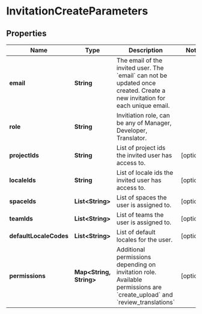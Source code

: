 

# InvitationCreateParameters

## Properties

Name | Type | Description | Notes
------------ | ------------- | ------------- | -------------
**email** | **String** | The email of the invited user. The &#x60;email&#x60; can not be updated once created. Create a new invitation for each unique email. | 
**role** | **String** | Invitiation role, can be any of Manager, Developer, Translator. | 
**projectIds** | **String** | List of project ids the invited user has access to. |  [optional]
**localeIds** | **String** | List of locale ids the invited user has access to. |  [optional]
**spaceIds** | **List&lt;String&gt;** | List of spaces the user is assigned to. |  [optional]
**teamIds** | **List&lt;String&gt;** | List of teams the user is assigned to. |  [optional]
**defaultLocaleCodes** | **List&lt;String&gt;** | List of default locales for the user. |  [optional]
**permissions** | **Map&lt;String, String&gt;** | Additional permissions depending on invitation role. Available permissions are &#x60;create_upload&#x60; and &#x60;review_translations&#x60; |  [optional]



